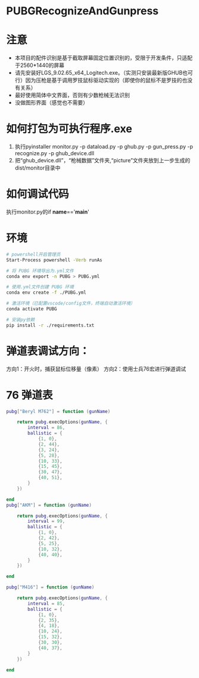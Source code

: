 # PUBGRecognizeAndGunpress

# 注意
- 本项目的配件识别是基于截取屏幕固定位置识别的，受限于开发条件，只适配于2560*1440的屏幕
- 请先安装好LGS_9.02.65_x64_Logitech.exe。（实测只安装最新版GHUB也可行）因为压枪是基于调用罗技鼠标驱动实现的（即使你的鼠标不是罗技的也没有关系）
- 最好使用简体中文界面，否则有少数枪械无法识别
- 没做图形界面（感觉也不需要）

# 如何打包为可执行程序.exe
1. 执行pyinstaller monitor.py -p dataload.py -p ghub.py -p gun_press.py -p recognize.py -p ghub_device.dll
2. 把“ghub_device.dll”，“枪械数据”文件夹,“picture”文件夹放到上一步生成的dist/monitor目录中

# 如何调试代码
执行monitor.py的if __name__=='__main__'

# 环境
```bash
# powershell开启管理员
Start-Process powershell -Verb runAs
```

```bash
# 将 PUBG 环境导出为.yml文件
conda env export -n PUBG > PUBG.yml

# 使用.yml文件创建 PUBG 环境
conda env create -f ./PUBG.yml

# 激活环境（已配置vscode/config文件，终端自动激活环境）
conda activate PUBG

# 安装py依赖
pip install -r ./requirements.txt

```

# 弹道表调试方向：
方向1：开火时，捕获鼠标位移量（像素） 
方向2：使用士兵76宏进行弹道调试

# 76 弹道表
```lua
pubg["Beryl M762"] = function (gunName)

	return pubg.execOptions(gunName, {
		interval = 86,
		ballistic = {
			{1, 0},
			{2, 44},
			{3, 24},
			{5, 28},
			{10, 33},
			{15, 45},
			{30, 47},
			{40, 51},
		}
	})

end
pubg["AKM"] = function (gunName)

	return pubg.execOptions(gunName, {
		interval = 99,
		ballistic = {
			{1, 0},
			{2, 42},
			{5, 25},
			{10, 32},
			{40, 40},
		}
	})

end

pubg["M416"] = function (gunName)

	return pubg.execOptions(gunName, {
		interval = 85,
		ballistic = {
			{1, 0},
			{2, 35},
			{4, 18},
			{10, 24},
			{15, 32},
			{30, 30},
			{40, 37},
		}
	})

end
```




